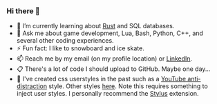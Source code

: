 ### Hi there 👋

- 🌱 I’m currently learning about [Rust](https://doc.rust-lang.org/stable/book/) and SQL databases.
- 💬 Ask me about game development, Lua, Bash, Python, C++, and several other coding experiences.
- ⚡ Fun fact: I like to snowboard and ice skate.
- 📫 Reach me by my email (on my profile location) or [LinkedIn](https://www.linkedin.com/in/bogucki-nicholas/).
- 📋 There's a lot of code I should upload to GitHub. Maybe one day...
- 👀 I've created css userstyles in the past such as a [YouTube anti-distraction](https://userstyles.world/style/1651/youtube-anti-distraction) style. Other styles [here](https://userstyles.org/users/639166). Note this requires something to inject user styles. I personally recommend the [Stylus](https://github.com/openstyles/stylus#releases) extension.

<!--
**FrostyNick/FrostyNick** is a ✨ _special_ ✨ repository because its `README.md` (this file) appears on your GitHub profile.

Here are some ideas to get you started:

- 🔭 I’m currently working on ...
- 🌱 I’m currently learning ...
- 👯 I’m looking to collaborate on ...
- 🤔 I’m looking for help with ...
- 💬 Ask me about ...
- 📫 How to reach me: ...
- 😄 Pronouns: ...
- ⚡ Fun fact: ...
-->
